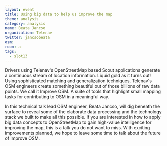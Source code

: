 ```yaml
---
layout: event
title: Using big data to help us improve the map
theme: analysis
category: analysis
name: Beata Jancso
organization: Telenav
twitter: jancsobeata
osm:
room: a
tags:
  - slot13
---
```

Drivers using Telenav's OpenStreetMap based Scout applications generate a continuous stream of location information. Liquid gold as it turns out! Using sophisticated matching and generalization techniques, Telenav's OSM engineers create something beautiful out of those billions of raw data points. We call it Improve OSM. A suite of tools that highlight small mapping tasks for contributing to OSM in a meaningful way. 

In this technical talk lead OSM engineer, Beata Jancso, will dig beneath the surface to reveal some of the elaborate data processing and the technology stack we built to make all this possible. If you are interested in how to apply big data concepts to OpenStreetMap to gain high-value intelligence for improving the map, this is a talk you do not want to miss. With exciting improvements planned, we hope to leave some time to talk about the future of Improve OSM.
